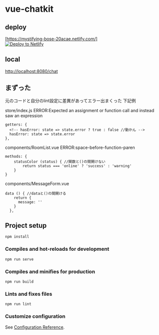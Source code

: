 # vue-chatkit

## deploy
[https://mystifying-bose-20acae.netlify.com/] <br>
[![Deploy to Netlify](https://www.netlify.com/img/deploy/button.svg)](https://app.netlify.com/start/)

## local
[http://localhost:8080/chat](http://localhost:8080/chat)

## まずった

元のコードと自分のlint設定に差異があってエラー出まくった
下記例

store/index.js
ERROR:Expected an assignment or function call and instead saw an
 expression
```
getters: {
  <!-- hasError: state => state.error ? true : false //動かん -->
  hasError: state => state.error
},
```

components/RoomList.vue
ERROR:space-before-function-paren
```
methods: {
    statusColor (status) { //関数と()の間開けない
        return status === 'online' ? 'success' : 'warning'
    }
}
```

components/MessageForm.vue
```
data () { //dataと()の間開ける
    return {
      message: ''
    }
  },
```

## Project setup
```
npm install
```

### Compiles and hot-reloads for development
```
npm run serve
```

### Compiles and minifies for production
```
npm run build
```

### Lints and fixes files
```
npm run lint
```

### Customize configuration
See [Configuration Reference](https://cli.vuejs.org/config/).
